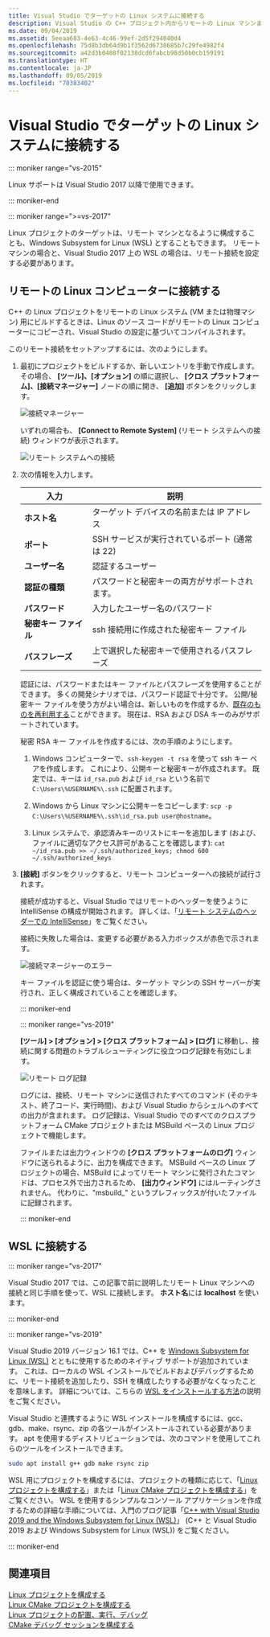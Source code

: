 ```yaml
---
title: Visual Studio でターゲットの Linux システムに接続する
description: Visual Studio の C++ プロジェクト内からリモートの Linux マシンまたは WSL に接続する方法です。
ms.date: 09/04/2019
ms.assetid: 5eeaa683-4e63-4c46-99ef-2d5f294040d4
ms.openlocfilehash: 75d8b3db64d9b1f3562d6730685b7c29fe4982f4
ms.sourcegitcommit: a42d3b0408f02138dcd6fabcb98d50b0cb159191
ms.translationtype: HT
ms.contentlocale: ja-JP
ms.lasthandoff: 09/05/2019
ms.locfileid: "70383402"
---
```

# <a name="connect-to-your-target-linux-system-in-visual-studio"></a>Visual Studio でターゲットの Linux システムに接続する

::: moniker range="vs-2015"

Linux サポートは Visual Studio 2017 以降で使用できます。

::: moniker-end

::: moniker range=">=vs-2017"

Linux プロジェクトのターゲットは、リモート マシンとなるように構成することも、Windows Subsystem for Linux (WSL) とすることもできます。 リモート マシンの場合と、Visual Studio 2017 上の WSL の場合は、リモート接続を設定する必要があります。 

## <a name="connect-to-a-remote-linux-computer"></a>リモートの Linux コンピューターに接続する

C++ の Linux プロジェクトをリモートの Linux システム (VM または物理マシン) 用にビルドするときは、Linux のソース コードがリモートの Linux コンピューターにコピーされ、Visual Studio の設定に基づいてコンパイルされます。

このリモート接続をセットアップするには、次のようにします。

1. 最初にプロジェクトをビルドするか、新しいエントリを手動で作成します。その場合、 **[ツール]、[オプション]** の順に選択し、 **[クロス プラットフォーム]、[接続マネージャー]** ノードの順に開き、 **[追加]** ボタンをクリックします。

   ![接続マネージャー](media/settings_connectionmanager.png)

   いずれの場合も、 **[Connect to Remote System]** (リモート システムへの接続) ウィンドウが表示されます。

   ![リモート システムへの接続](media/connect.png)

1. 次の情報を入力します。

   | 入力 | 説明
   | ----- | ---
   | **ホスト名**           | ターゲット デバイスの名前または IP アドレス
   | **ポート**                | SSH サービスが実行されているポート (通常は 22)
   | **ユーザー名**           | 認証するユーザー
   | **認証の種類** | パスワードと秘密キーの両方がサポートされます。
   | **パスワード**            | 入力したユーザー名のパスワード
   | **秘密キー ファイル**    | ssh 接続用に作成された秘密キー ファイル
   | **パスフレーズ**          | 上で選択した秘密キーで使用されるパスフレーズ

   認証には、パスワードまたはキー ファイルとパスフレーズを使用することができます。 多くの開発シナリオでは、パスワード認証で十分です。 公開/秘密キー ファイルを使う方がよい場合は、新しいものを作成するか、[既存のものを再利用する](https://security.stackexchange.com/questions/10203/reusing-private-public-keys)ことができます。 現在は、RSA および DSA キーのみがサポートされています。 
   
   秘密 RSA キー ファイルを作成するには、次の手順のようにします。

    1. Windows コンピューターで、`ssh-keygen -t rsa` を使って ssh キー ペアを作成します。 これにより、公開キーと秘密キーが作成されます。 既定では、キーは `id_rsa.pub` および `id_rsa` という名前で `C:\Users\%USERNAME%\.ssh` に配置されます。

    1. Windows から Linux マシンに公開キーをコピーします: `scp -p C:\Users\%USERNAME%\.ssh\id_rsa.pub user@hostname`。

    1. Linux システムで、承認済みキーのリストにキーを追加します (および、ファイルに適切なアクセス許可があることを確認します): `cat ~/id_rsa.pub >> ~/.ssh/authorized_keys; chmod 600 ~/.ssh/authorized_keys`

1. **[接続]** ボタンをクリックすると、リモート コンピューターへの接続が試行されます。 

   接続が成功すると、Visual Studio ではリモートのヘッダーを使うように IntelliSense の構成が開始されます。 詳しくは、「[リモート システムのヘッダーでの IntelliSense](configure-a-linux-project.md#remote_intellisense)」をご覧ください。

   接続に失敗した場合は、変更する必要がある入力ボックスが赤色で示されます。

   ![接続マネージャーのエラー](media/settings_connectionmanagererror.png)

   キー ファイルを認証に使う場合は、ターゲット マシンの SSH サーバーが実行され、正しく構成されていることを確認します。

   ::: moniker-end

   ::: moniker range="vs-2019"

   **[ツール] > [オプション] > [クロス プラットフォーム] > [ログ]** に移動し、接続に関する問題のトラブルシューティングに役立つログ記録を有効にします。

   ![リモート ログ記録](media/remote-logging-vs2019.png)

   ログには、接続、リモート マシンに送信されたすべてのコマンド (そのテキスト、終了コード、実行時間)、および Visual Studio からシェルへのすべての出力が含まれます。 ログ記録は、Visual Studio でのすべてのクロスプラットフォーム CMake プロジェクトまたは MSBuild ベースの Linux プロジェクトで機能します。

   ファイルまたは出力ウィンドウの **[クロス プラットフォームのログ]** ウィンドウに送られるように、出力を構成できます。 MSBuild ベースの Linux プロジェクトの場合、MSBuild によってリモート マシンに発行されたコマンドは、プロセス外で出力されるため、 **[出力ウィンドウ]** にはルーティングされません。 代わりに、"msbuild_" というプレフィックスが付いたファイルに記録されます。

   ::: moniker-end

## <a name="connect-to-wsl"></a>WSL に接続する

::: moniker range="vs-2017"

Visual Studio 2017 では、この記事で前に説明したリモート Linux マシンへの接続と同じ手順を使って、WSL に接続します。 **ホスト名**には **localhost** を使います。

::: moniker-end

::: moniker range="vs-2019"

Visual Studio 2019 バージョン 16.1 では、C++ を [Windows Subsystem for Linux (WSL)](https://docs.microsoft.com/windows/wsl/about) とともに使用するためのネイティブ サポートが追加されています。  これは、ローカルの WSL インストールでビルドおよびデバッグするために、リモート接続を追加したり、SSH を構成したりする必要がなくなったことを意味します。 詳細については、こちらの [WSL をインストールする方法](https://docs.microsoft.com/windows/wsl/install-win10)の説明をご覧ください。

Visual Studio と連携するように WSL インストールを構成するには、gcc、gdb、make、rsync、zip の各ツールがインストールされている必要があります。 apt を使用するディストリビューションでは、次のコマンドを使用してこれらのツールをインストールできます。 

```bash
sudo apt install g++ gdb make rsync zip
```

WSL 用にプロジェクトを構成するには、プロジェクトの種類に応じて、「[Linux プロジェクトを構成する](configure-a-linux-project.md)」または「[Linux CMake プロジェクトを構成する](cmake-linux-project.md)」をご覧ください。 WSL を使用するシンプルなコンソール アプリケーションを作成するための詳細な手順については、入門のブログ記事「[C++ with Visual Studio 2019 and the Windows Subsystem for Linux (WSL)](https://devblogs.microsoft.com/cppblog/c-with-visual-studio-2019-and-windows-subsystem-for-linux-wsl/)」 (C++ と Visual Studio 2019 および Windows Subsystem for Linux (WSL)) をご覧ください。

::: moniker-end

## <a name="see-also"></a>関連項目

[Linux プロジェクトを構成する](configure-a-linux-project.md)<br />
[Linux CMake プロジェクトを構成する](cmake-linux-project.md)<br />
[Linux プロジェクトの配置、実行、デバッグ](deploy-run-and-debug-your-linux-project.md)<br />
[CMake デバッグ セッションを構成する](../build/configure-cmake-debugging-sessions.md)
